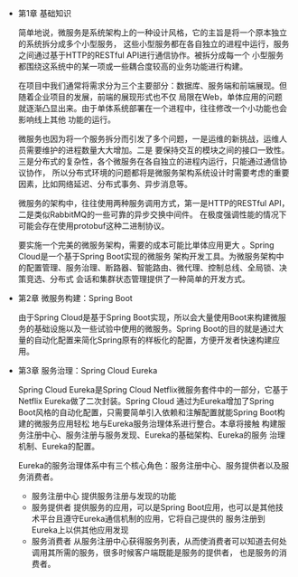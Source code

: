 - 第1章 基础知识

    简单地说，微服务是系统架构上的一种设计风格，它的主旨是将一个原本独立的系统拆分成多个小型服务，
    这些小型服务都在各自独立的进程中运行，服务之间通过基于HTTP的RESTful API进行通信协作。被拆分成每一个
    小型服务都围绕这系统中的某一项或一些耦合度较高的业务功能进行构建。
    
    在项目中我们通常将需求分为三个主要部分：数据库、服务端和前端展现。但随着企业项目的发展，前端的展现形式也不仅
    局限在Web，单体应用的问题就逐渐凸显出来。由于单体系统部署在一个进程中，往往修改一个小功能也会影响线上其他
    功能的运行。
    
    微服务也因为将一个服务拆分而引发了多个问题，一是运维的新挑战，运维人员需要维护的进程数量大大增加。二是
    要保持交互的模块之间的接口一致性。三是分布式的复杂性，各个微服务在各自独立的进程内运行，只能通过通信协议协作，
    所以分布式环境的问题都将是微服务架构系统设计时需要考虑的重要因素，比如网络延迟、分布式事务、异步消息等。
    
    微服务的架构中，往往使用两种服务调用方式，第一是HTTP的RESTful API，二是类似RabbitMQ的一些可靠的异步交换中间件。
    在极度强调性能的情况下可能会存在使用protobuf这种二进制协议。
    
    要实施一个完美的微服务架构，需要的成本可能比単体应用更大 。Spring Cloud是一个基于Spring Boot实现的微服务
架构开发工具。为微服务架构中的配置管理、服务治理、断路器、智能路由、微代理、控制总线、全局锁、决策竞选、分布式
会话和集群状态管理提供了一种简单的开发方式。

- 第2章 微服务构建：Spring Boot

    由于Spring Cloud是基于Spring Boot实现，所以会大量使用Boot来构建微服务的基础设施以及一些试验中使用的微服务。Spring
    Boot的目的就是通过大量的自动化配置来简化Spring原有的样板化的配置，方便开发者快速构建应用。
    
- 第3章 服务治理：Spring Cloud Eureka

    Spring Cloud Eureka是Spring Cloud Netflix微服务套件中的一部分，它基于Netflix Eureka做了二次封装。Spring Cloud
    通过为Eureka增加了Spring Boot风格的自动化配置，只需要简单引入依赖和注解配置就能Spring Boot构建的微服务应用轻松
    地与Eureka服务治理体系进行整合。本章将接触 构建服务注册中心、服务注册与服务发现、Eureka的基础架构、Eureka的服务
    治理机制、Eureka的配置。
    
    Eureka的服务治理体系中有三个核心角色：服务注册中心、服务提供者以及服务消费者。
    - 服务注册中心 提供服务注册与发现的功能
    - 服务提供者 提供服务的应用，可以是Spring Boot应用，也可以是其他技术平台且遵守Eureka通信机制的应用，它将自己提供的
    服务注册到Eureka上以供其他应用发现
    - 服务消费者 从服务注册中心获得服务列表，从而使消费者可以知道去何处调用其所需的服务，很多时候客户端既能是服务的提供者，
    也是服务的消费者。
    
    